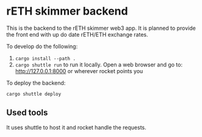 # rETH skimmer backend

This is the backend to the rETH skimmer web3 app. It is planned to provide the front end with up do date rETH/ETH exchange rates.

To develop do the following:

1. `cargo install --path .`
2. `cargo shuttle run`  to run it locally. Open a web browser and go to: http://127.0.0.1:8000 or wherever rocket points you


To deploy the backend:

`cargo shuttle deploy`



## Used tools

It uses shuttle to host it and rocket handle the requests.




